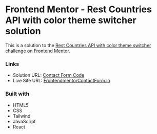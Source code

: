 # Frontend Mentor - Rest Countries API with color theme switcher solution

This is a solution to the [Rest Countries API with color theme switcher challenge on Frontend Mentor](https://www.frontendmentor.io/challenges/rest-countries-api-with-color-theme-switcher-5cacc469fec04111f7b848ca).

### Links

- Solution URL: [Contact Form Code](https://github.com/Arth97/frontendmentor-countries-page-color-theme-switcher)
- Live Site URL: [FrontendmentorContactForm.io](https://arth97.github.io/frontendmentor-countries-page-color-theme-switcher)

### Built with

- HTML5
- CSS
- Tailwind
- JavaScript
- React

